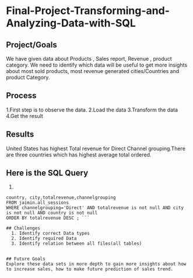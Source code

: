 # Final-Project-Transforming-and-Analyzing-Data-with-SQL

## Project/Goals
We have given data about Products , Sales report, Revenue , product category. We need to identify which data will be useful to get more insights about most sold products, most revenue generated cities/Countries and product Category.

## Process
 1.First step is to observe the data.
 2.Load the data
 3.Transform the data
 4.Get the result

## Results
United States has highest Total revenue for Direct Channel grouping.There are three countries which has highest average total ordered.

## Here is the SQL Query

1.

```SELECT
country, city,totalrevenue,channelgrouping 
FROM jaimin.all_sessions 
WHERE channelgrouping='Direct' AND totalrevenue is not null AND city is not null AND country is not null
ORDER BY totalrevenue DESC ; ```

## Challenges 
  1. Identify correct Data types
  2. Identify required Data
  3. Identify relation between all files(all tables)
  

## Future Goals
Explore these data sets in more depth to gain more insights about how to increase sales, how to make future prediction of sales trend.

